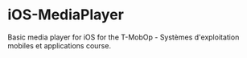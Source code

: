 # iOS-MediaPlayer
Basic media player for iOS for the T-MobOp - Systèmes d'exploitation mobiles et applications course.

